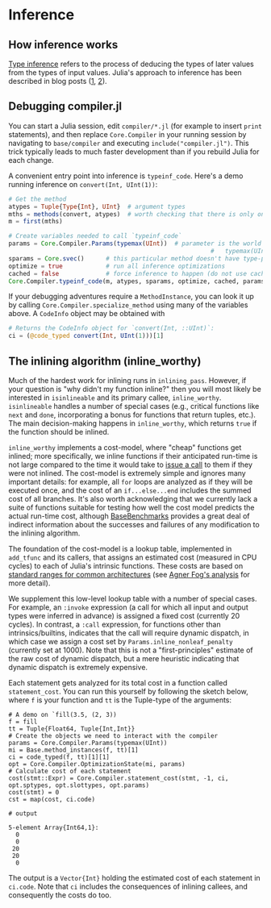 # Inference

## How inference works

[Type inference](https://en.wikipedia.org/wiki/Type_inference) refers to the process of deducing the types of later values from the types of input values. Julia's approach to inference has been described in blog posts ([1](https://juliacomputing.com/blog/2016/04/04/inference-convergence.html), [2](https://juliacomputing.com/blog/2017/05/15/inference-converage2.html)).

## Debugging compiler.jl

You can start a Julia session, edit `compiler/*.jl` (for example to insert `print` statements), and then replace `Core.Compiler` in your running session by navigating to `base/compiler` and executing `include("compiler.jl")`. This trick typically leads to much faster development than if you rebuild Julia for each change.

A convenient entry point into inference is `typeinf_code`. Here's a demo running inference on `convert(Int, UInt(1))`:

```julia
# Get the method
atypes = Tuple{Type{Int}, UInt}  # argument types
mths = methods(convert, atypes)  # worth checking that there is only one
m = first(mths)

# Create variables needed to call `typeinf_code`
params = Core.Compiler.Params(typemax(UInt))  # parameter is the world age,
                                                        #   typemax(UInt) -> most recent
sparams = Core.svec()      # this particular method doesn't have type-parameters
optimize = true            # run all inference optimizations
cached = false             # force inference to happen (do not use cached results)
Core.Compiler.typeinf_code(m, atypes, sparams, optimize, cached, params)
```

If your debugging adventures require a `MethodInstance`, you can look it up by calling `Core.Compiler.specialize_method` using many of the variables above. A `CodeInfo` object may be obtained with

```julia
# Returns the CodeInfo object for `convert(Int, ::UInt)`:
ci = (@code_typed convert(Int, UInt(1)))[1]
```

## The inlining algorithm (inline_worthy)

Much of the hardest work for inlining runs in `inlining_pass`. However, if your question is "why didn't my function inline?" then you will most likely be interested in `isinlineable` and its primary callee, `inline_worthy`. `isinlineable` handles a number of special cases (e.g., critical functions like `next` and `done`, incorporating a bonus for functions that return tuples, etc.). The main decision-making happens in `inline_worthy`, which returns `true` if the function should be inlined.

`inline_worthy` implements a cost-model, where "cheap" functions get inlined; more specifically, we inline functions if their anticipated run-time is not large compared to the time it would take to [issue a call](https://en.wikipedia.org/wiki/Calling_convention) to them if they were not inlined. The cost-model is extremely simple and ignores many important details: for example, all `for` loops are analyzed as if they will be executed once, and the cost of an `if...else...end` includes the summed cost of all branches. It's also worth acknowledging that we currently lack a suite of functions suitable for testing how well the cost model predicts the actual run-time cost, although [BaseBenchmarks](https://github.com/JuliaCI/BaseBenchmarks.jl) provides a great deal of indirect information about the successes and failures of any modification to the inlining algorithm.

The foundation of the cost-model is a lookup table, implemented in `add_tfunc` and its callers, that assigns an estimated cost (measured in CPU cycles) to each of Julia's intrinsic functions. These costs are based on [standard ranges for common architectures](http://ithare.com/wp-content/uploads/part101_infographics_v08.png) (see [Agner Fog's analysis](https://www.agner.org/optimize/instruction_tables.pdf) for more detail).

We supplement this low-level lookup table with a number of special cases. For example, an `:invoke` expression (a call for which all input and output types were inferred in advance) is assigned a fixed cost (currently 20 cycles). In contrast, a `:call` expression, for functions other than intrinsics/builtins, indicates that the call will require dynamic dispatch, in which case we assign a cost set by `Params.inline_nonleaf_penalty` (currently set at 1000). Note that this is not a "first-principles" estimate of the raw cost of dynamic dispatch, but a mere heuristic indicating that dynamic dispatch is extremely expensive.

Each statement gets analyzed for its total cost in a function called `statement_cost`. You can run this yourself by following the sketch below, where `f` is your function and `tt` is the Tuple-type of the arguments:

```jldoctest
# A demo on `fill(3.5, (2, 3))
f = fill
tt = Tuple{Float64, Tuple{Int,Int}}
# Create the objects we need to interact with the compiler
params = Core.Compiler.Params(typemax(UInt))
mi = Base.method_instances(f, tt)[1]
ci = code_typed(f, tt)[1][1]
opt = Core.Compiler.OptimizationState(mi, params)
# Calculate cost of each statement
cost(stmt::Expr) = Core.Compiler.statement_cost(stmt, -1, ci, opt.sptypes, opt.slottypes, opt.params)
cost(stmt) = 0
cst = map(cost, ci.code)

# output

5-element Array{Int64,1}:
  0
  0
 20
 20
  0
```

The output is a `Vector{Int}` holding the estimated cost of each statement in `ci.code`. Note that `ci` includes the consequences of inlining callees, and consequently the costs do too.